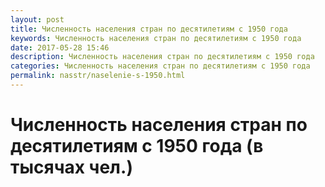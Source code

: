 ```yaml
---
layout: post
title: Численность населения стран по десятилетиям с 1950 года
keywords: Численность населения стран по десятилетиям с 1950 года
date: 2017-05-28 15:46
description: Численность населения стран по десятилетиям с 1950 года
categories: Численность населения стран по десятилетиям с 1950 года
permalink: nasstr/naselenie-s-1950.html
---
```


# Численность населения стран по десятилетиям с 1950 года (в тысячах чел.)
